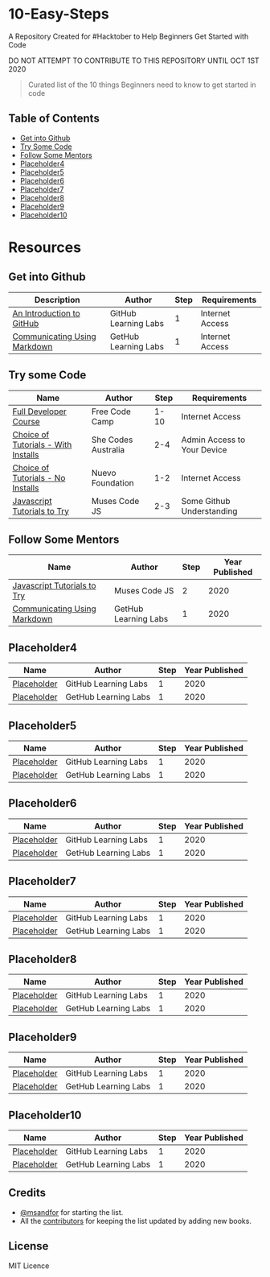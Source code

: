# 10-Easy-Steps
A Repository Created for #Hacktober to Help Beginners Get Started with Code

DO NOT ATTEMPT TO CONTRIBUTE TO THIS REPOSITORY UNTIL OCT 1ST 2020

> Curated list of the 10 things Beginners need to know to get started in code


## Table of Contents
* [Get into Github](#get-into-github)
* [Try Some Code](#try-some-code)
* [Follow Some Mentors](#follow-some-mentors)
* [Placeholder4](#placeholder4)
* [Placeholder5](#placeholder5)
* [Placeholder6](#placeholder6)
* [Placeholder7](#placeholder7)
* [Placeholder8](#placeholder8)
* [Placeholder9](#placeholder9)
* [Placeholder10](#placeholder10)


# Resources

## Get into Github
| Description | Author | Step | Requirements |  
|------|--------|------------------|----------------|  
| [An Introduction to GitHub](https://lab.github.com/githubtraining/introduction-to-github) | GitHub Learning Labs | 1 | Internet Access |
| [Communicating Using Markdown](https://lab.github.com/githubtraining/communicating-using-markdown) | GetHub Learning Labs | 1 | Internet Access |

## Try some Code
| Name | Author | Step | Requirements |  
|------|--------|------------------|----------------|  
| [Full Developer Course](https://www.freecodecamp.org/) | Free Code Camp | 1-10 | Internet Access |
| [Choice of Tutorials - With Installs](https://shecodes.com.au/tutorials/) | She Codes Australia | 2-4 | Admin Access to Your Device |
| [Choice of Tutorials - No Installs](https://workshops.nuevofoundation.org/) | Nuevo Foundation | 1-2 | Internet Access |
| [Javascript Tutorials to Try](https://github.com/muses-code-js) | Muses Code JS | 2-3 | Some Github Understanding |

## Follow Some Mentors
| Name | Author | Step | Year Published |  
|------|--------|------------------|----------------|  
| [Javascript Tutorials to Try](https://github.com/muses-code-js) | Muses Code JS | 2 | 2020 |
| [Communicating Using Markdown](https://lab.github.com/githubtraining/communicating-using-markdown) | GetHub Learning Labs | 1 | 2020 | 

## Placeholder4
| Name | Author | Step | Year Published |  
|------|--------|------------------|----------------|  
| [Placeholder](https://lab.github.com/githubtraining/introduction-to-github) | GitHub Learning Labs | 1 | 2020 |
| [Placeholder](https://lab.github.com/githubtraining/communicating-using-markdown) | GetHub Learning Labs | 1 | 2020 | 

## Placeholder5
| Name | Author | Step | Year Published |  
|------|--------|------------------|----------------|  
| [Placeholder](https://lab.github.com/githubtraining/introduction-to-github) | GitHub Learning Labs | 1 | 2020 |
| [Placeholder](https://lab.github.com/githubtraining/communicating-using-markdown) | GetHub Learning Labs | 1 | 2020 |

## Placeholder6
| Name | Author | Step | Year Published |  
|------|--------|------------------|----------------|  
| [Placeholder](https://lab.github.com/githubtraining/introduction-to-github) | GitHub Learning Labs | 1 | 2020 |
| [Placeholder](https://lab.github.com/githubtraining/communicating-using-markdown) | GetHub Learning Labs | 1 | 2020 |

## Placeholder7
| Name | Author | Step | Year Published |  
|------|--------|------------------|----------------|  
| [Placeholder](https://lab.github.com/githubtraining/introduction-to-github) | GitHub Learning Labs | 1 | 2020 |
| [Placeholder](https://lab.github.com/githubtraining/communicating-using-markdown) | GetHub Learning Labs | 1 | 2020 |

## Placeholder8
| Name | Author | Step | Year Published |  
|------|--------|------------------|----------------|  
| [Placeholder](https://lab.github.com/githubtraining/introduction-to-github) | GitHub Learning Labs | 1 | 2020 |
| [Placeholder](https://lab.github.com/githubtraining/communicating-using-markdown) | GetHub Learning Labs | 1 | 2020 |

## Placeholder9
| Name | Author | Step | Year Published |  
|------|--------|------------------|----------------|  
| [Placeholder](https://lab.github.com/githubtraining/introduction-to-github) | GitHub Learning Labs | 1 | 2020 |
| [Placeholder](https://lab.github.com/githubtraining/communicating-using-markdown) | GetHub Learning Labs | 1 | 2020 |## Sexuality

## Placeholder10
| Name | Author | Step | Year Published |  
|------|--------|------------------|----------------|  
| [Placeholder](https://lab.github.com/githubtraining/introduction-to-github) | GitHub Learning Labs | 1 | 2020 |
| [Placeholder](https://lab.github.com/githubtraining/communicating-using-markdown) | GetHub Learning Labs | 1 | 2020 |

## Credits
* [@msandfor](https://github.com/msandfor) for starting the list.
* All the [contributors](https://github.com/msandfor/10-easy-steps/graphs/contributors) for keeping the list updated by adding new books.

## License
MIT Licence
